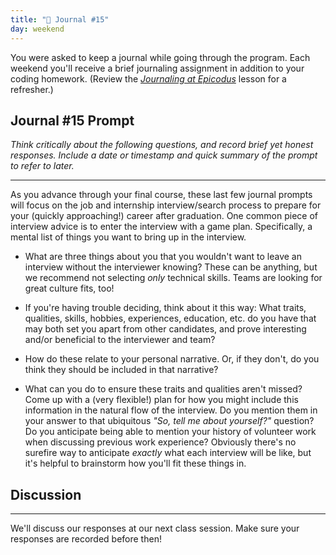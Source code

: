 ```yaml
---
title: "📓 Journal #15"
day: weekend
---
```


You were asked to keep a journal while going through the program. Each weekend you'll receive a brief journaling assignment in addition to your coding homework. (Review the _[Journaling at Epicodus](/introduction-to-programming/git-html-and-css/homework-journaling-at-epicodus)_ lesson for a refresher.)

## Journal #15 Prompt

_Think critically about the following questions, and record brief yet honest responses. Include a date or timestamp and quick summary of the prompt to refer to later._

---

As you advance through your final course, these last few journal prompts will focus on the job and internship interview/search process to prepare for your (quickly approaching!) career after graduation. One common piece of interview advice is to enter the interview with a game plan. Specifically, a mental list of things you want to bring up in the interview.

* What are three things about you that you wouldn't want to leave an interview without the interviewer knowing? These can be anything, but we recommend not selecting _only_ technical skills. Teams are looking for great culture fits, too!

* If you're having trouble deciding, think about it this way: What traits, qualities, skills, hobbies, experiences, education, etc. do you have that may both set you apart from other candidates, and prove interesting and/or beneficial to the interviewer and team?

* How do these relate to your personal narrative. Or, if they don't, do you think they should be included in that narrative?

* What can you do to ensure these traits and qualities aren't missed? Come up with a (very flexible!) plan for how you might include this information in the natural flow of the interview. Do you mention them in your answer to that ubiquitous _"So, tell me about yourself?"_ question? Do you anticipate being able to mention your history of volunteer work when discussing previous work experience? Obviously there's no surefire way to anticipate _exactly_ what each interview will be like, but it's helpful to brainstorm how you'll fit these things in.

## Discussion
---

We'll discuss our responses at our next class session. Make sure your responses are recorded before then!
